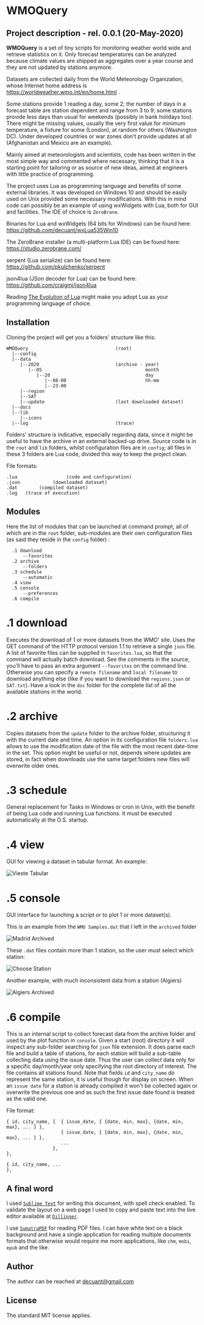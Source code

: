 #  **WMOQuery**

## Project description - rel. 0.0.1 (20-May-2020)

**WMOQuery** is a set of tiny scripts for monitoring weather world wide and retrieve statistics on it. Only forecast temperatures can be analyzed because climate values are shipped as aggregates over a year course and they are not updated by stations anymore.

Datasets are collected daily from the World Meteorology Organization, whose Internet home address is 
  https://worldweather.wmo.int/en/home.html .

Some stations provide 1 reading a day, some 2; the number of days in a forecast table are station dependent and range from 3 to 9; some stations provide less days than usual for weekends (possibly in bank holidays too). There might be missing values, usually the very first value for minimum temperature, a fixture for some (London), at random for others (Washington DC). Under developed countries or war zones don't provide updates at all (Afghanistan and Mexico are an example).

Mainly aimed at meteorologists and scientists, code has been written in the most simple way and commented where necessary, thinking that it is a starting point for tailoring or as source of new ideas, aimed at engineers with little practice of programming.

The project uses Lua as programming language and benefits of some external libraries. It was developed on Windows 10 and should be easily used on Unix provided some necessary modifications.  With this in mind code can possibly be an example of using wxWidgets with Lua, both for GUI and facilities. The IDE of choice is ``ZeroBrane``.

Binaries for Lua and wxWidgets (64 bits for Windows) can be found here: https://github.com/decuant/wxLua535Win10

The ZeroBrane installer (a multi-platform Lua IDE) can be found here: https://studio.zerobrane.com/

serpent (Lua serialize) can be found here: https://github.com/pkulchenko/serpent

json4lua (JSon decoder for Lua) can be found here: https://github.com/craigmj/json4lua

Reading [The Evolution of Lua](https://www.lua.org/doc/hopl.pdf) might make you adopt Lua as your programming language of choice.

## Installation

Cloning the project will get you a folders' structure like this:

```
WMOQuery                                (root)
  |--config
  |--data
     |--2020                            (archive - year)
        |--05                                      month
           |--20                                   day
              |--08-00                             hh-mm
              |--23-00
     |--region
     |--SAT
     |--update                          (last downloaded dataset)
  |--docs
  |--lib
     |--icons
  |--log                                (trace)
```

Folders' structure is indicative, especially regarding data, since it might be useful to have the archive in an external backed-up drive. Source code is in the ``root`` and ``lib`` folders, whilst configuration files are in ``config``; all files in these 3 folders are Lua code, divided this way to keep the project clean.

File formats:

```
.lua                  (code and configuration)
.json            (downloaded dataset)
.dat        (compiled dataset)
.log   (trace of execution)
```

## Modules

Here the list of modules that can be launched at command prompt, all of which are in the ``root`` folder, sub-modules are their own configuration files (as said they reside in the ``config`` folder) :

```
  .1 download
      --favorites
  .2 archive
      --folders
  .3 schedule
      --automatic
  .4 view
  .5 console
      --preferences
  .6 compile
```

# .1 download

Executes the download of 1 or more datasets from the WMO' site. Uses the GET command of the HTTP protocol version 1.1 to retrieve a single ``json`` file. A list of favorite files can be supplied in ``favorites.lua``, so that the command will actually batch download. See the comments in the source, you'll have to pass an extra argument ``--favorites`` on the command line. Otherwise you can specify a ``remote filename`` and ``local filename`` to download anything else (like if you want to download the ``regions.json`` or ``SAT.txt``). Have a look in the ``doc`` folder for the complete list of all the available stations in the world.


# .2 archive

Copies datasets from the ``update`` folder to the archive folder, structuring it with the current date and time. An option in its configuration file ``folders.lua`` allows to use the modification date of the file with the most recent date-time in the set. This option might be useful or not, depends where updates are stored, in fact when downloads use the same target folders new files will overwrite older ones.



# .3 schedule

General replacement for Tasks in Windows or cron in Unix, with the benefit of being Lua code and running Lua functions. It must be executed automatically at the O.S. startup.



# .4 view

GUI for viewing a dataset in tabular format. An example:

![Vieste Tabular](/docs/Vieste_Tabular.png)


# .5 console

GUI interface for launching a script or to plot 1 or more dataset(s).

This is an example from the ``WMO Samples.dat`` that I left in the ``archived`` folder

![Madrid Archived](/docs/Madrid_Archived.png)

These ``.dat`` files contain more than 1 station, so the user must select which station:

![Choose Station](/docs/Choose_Station.png)

Another example, with much inconsistent data from a station (Algiers)

![Algiers Archived](/docs/Algiers_Archived.png)


# .6 compile

This is an internal script to collect forecast data from the archive folder and used by the plot function in ``console``. Given a start (root) directory it will inspect any sub-folder searching for ``json`` file extension. It does parse each file and build a table of stations, for each station will build a sub-table collecting data using the issue date. Thus the user can collect data only for a specific day/month/year only specifying the root directory of interest. The file contains all stations found. Note that fields ``id`` and ``city_name`` do represent the same station, it is useful though for display on screen. When an ``issue date`` for a station is already compiled it won't be collected again or overwrite the previous one and as such the first issue date found is treated as the valid one.

File format:

```
{ id, city_name, {  { issue_date, { {date, min, max}, {date, min, max}, ... } },
                    { issue_date, { {date, min, max}, {date, min, max}, ... } },
                    ...
                 },
},

{ id, city_name, ...
},

```


## A final word

I used [``Sublime Text``](https://www.sublimetext.com/) for writing this document, with spell check enabled. To validate the layout on a web page I used to copy and paste text into the live editor available at [``Dillinger``](https://dillinger.io/).

I use [``SumatraPDF``](https://www.sumatrapdfreader.org/free-pdf-reader.html) for reading PDF files. I can have white text on a black background and have a single application for reading multiple documents formats that otherwise would require me more applications, like ``chm``, ``mobi``, ``epub`` and the like.

## Author

The author can be reached at decuant@gmail.com


## License

The standard MIT license applies.
